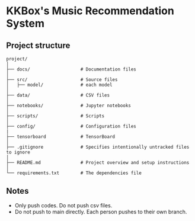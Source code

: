# KKBox's Music Recommendation System

## Project structure

```
project/
│
├── docs/                   # Documentation files
│
├── src/                    # Source files
│   ├── model/              # each model
│
├── data/                   # CSV files
│
├── notebooks/              # Jupyter notebooks
│
├── scripts/                # Scripts
│
├── config/                 # Configuration files
|
├── tensorboard             # TensorBoard
│
├── .gitignore              # Specifies intentionally untracked files to ignore
│
├── README.md               # Project overview and setup instructions
│
└── requirements.txt        # The dependencies file

```

## Notes
- Only push codes. Do not push csv files.
- Do not push to main directly. Each person pushes to their own branch.